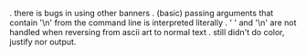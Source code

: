 . there is bugs in using other banners
. (basic) passing arguments that contain '\n' from the command line is interpreted literally
. ' ' and '\n' are not handled when reversing from ascii art to normal text
. still didn't do color, justify nor output. 